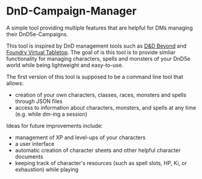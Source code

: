 # DnD-Campaign-Manager
A simple tool providing multiple features that are helpful for DMs managing their DnD5e-Campaigns.

This tool is inspired by DnD management tools such as [D&D Beyond](https://www.dndbeyond.com/) and [Foundry Virtual Tabletop](https://foundryvtt.com/).
The goal of is this tool is to provide simliar functionality for managing characters, spells and monsters of your DnD5e world while being lightweight and easy-to-use.

The first version of this tool is supposed to be a command line tool that allows:
- creation of your own characters, classes, races, monsters and spells through JSON files
- access to information about characters, monsters, and spells at any time (e.g. while dm-ing a session)

Ideas for future improvements include:
- management of XP and level-ups of your characters
- a user interface
- automatic creation of character sheets and other helpful character documents
- keeping track of character's resources (such as spell slots, HP, Ki, or exhaustion) while playing

